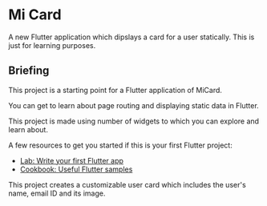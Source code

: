 # Mi Card

A new Flutter application which dipslays a card for a user statically. This is just for learning purposes.

## Briefing

This project is a starting point for a Flutter application of MiCard.

You can get to learn about page routing and displaying static data in Flutter.

This project is made using number of widgets to which you can explore and learn about.

A few resources to get you started if this is your first Flutter project:

- [Lab: Write your first Flutter app](https://flutter.dev/docs/get-started/codelab)
- [Cookbook: Useful Flutter samples](https://flutter.dev/docs/cookbook)

This project creates a customizable user card which includes the user's
name, email ID and its image.
